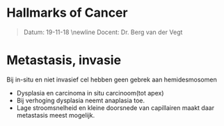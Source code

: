 # Hallmarks of Cancer
 > Datum: 19-11-18 \newline
 > Docent: Dr. Berg van der Vegt 

# Metastasis, invasie

Bij in-situ en niet invasief cel hebben geen gebrek aan hemidesmosomen

- Dysplasia en carcinoma in situ carcinoom(tot apex)
- Bij verhoging dysplasia neemt anaplasia toe.
- Lage stroomsnelheid en kleine doorsnede van capillairen maakt daar metastasis meest mogelijk.
